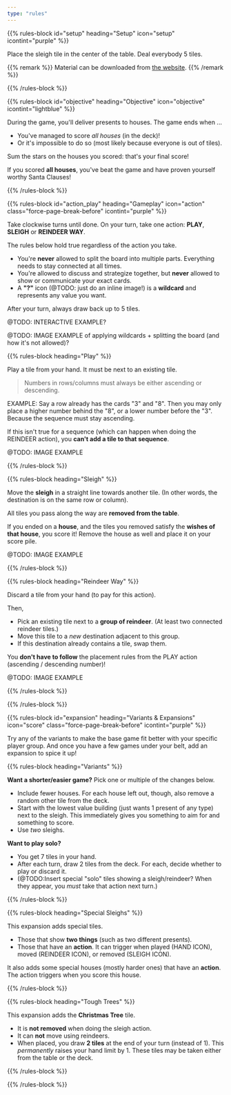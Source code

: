 ```yaml
---
type: "rules"
---
```


{{% rules-block id="setup" heading="Setup" icon="setup" icontint="purple" %}}

Place the sleigh tile in the center of the table. Deal everybody 5 tiles.

{{% remark %}}
Material can be downloaded from [the website](https://pandaqi.com/sleighwell).
{{% /remark %}}

{{% /rules-block %}}

{{% rules-block id="objective" heading="Objective" icon="objective" icontint="lightblue" %}}

During the game, you'll deliver presents to houses. The game ends when ...

* You've managed to score _all houses_ (in the deck)!
* Or it's impossible to do so (most likely because everyone is out of tiles).

Sum the stars on the houses you scored: that's your final score! 

If you scored **all houses**, you've beat the game and have proven yourself worthy Santa Clauses!

{{% /rules-block %}}

{{% rules-block id="action_play" heading="Gameplay" icon="action" class="force-page-break-before" icontint="purple" %}}

Take clockwise turns until done. On your turn, take one action: **PLAY**, **SLEIGH** or **REINDEER WAY**.

The rules below hold true regardless of the action you take.

* You're **never** allowed to split the board into multiple parts. Everything needs to stay connected at all times.
* You're allowed to discuss and strategize together, but **never** allowed to show or communicate your exact cards. 
* A **"?"** icon (@TODO: just do an inline image!) is a **wildcard** and represents any value you want.

After your turn, always draw back up to 5 tiles.

@TODO: INTERACTIVE EXAMPLE?

@TODO: IMAGE EXAMPLE of applying wildcards + splitting the board (and how it's not allowed)?

{{% rules-block heading="Play" %}}

Play a tile from your hand. It must be next to an existing tile.

> Numbers in rows/columns must always be either ascending or descending.

EXAMPLE: Say a row already has the cards "3" and "8". Then you may only place a higher number behind the "8", or a lower number before the "3". Because the sequence must stay ascending.

If this isn't true for a sequence (which can happen when doing the REINDEER action), you **can't add a tile to that sequence**.

@TODO: IMAGE EXAMPLE

{{% /rules-block %}}

{{% rules-block heading="Sleigh" %}}

Move the **sleigh** in a straight line towards another tile. (In other words, the destination is on the same row or column).

All tiles you pass along the way are **removed from the table**.

If you ended on a **house**, and the tiles you removed satisfy the **wishes of that house**, you score it! Remove the house as well and place it on your score pile.

@TODO: IMAGE EXAMPLE

{{% /rules-block %}}

{{% rules-block heading="Reindeer Way" %}}

Discard a tile from your hand (to pay for this action).

Then,
* Pick an existing tile next to a **group of reindeer**. (At least two connected reindeer tiles.) 
* Move this tile to a _new_ destination adjacent to this group.
* If this destination already contains a tile, swap them. 

You **don't have to follow** the placement rules from the PLAY action (ascending / descending number)!

@TODO: IMAGE EXAMPLE

{{% /rules-block %}}

{{% /rules-block %}}

{{% rules-block id="expansion" heading="Variants & Expansions" icon="score" class="force-page-break-before" icontint="purple" %}}

Try any of the variants to make the base game fit better with your specific player group. And once you have a few games under your belt, add an expansion to spice it up! 

{{% rules-block heading="Variants" %}}

**Want a shorter/easier game?** Pick one or multiple of the changes below.

* Include fewer houses. For each house left out, though, also remove a random other tile from the deck.
* Start with the lowest value building (just wants 1 present of any type) next to the sleigh. This immediately gives you something to aim for and something to score.
* Use _two_ sleighs.

**Want to play solo?**

* You get 7 tiles in your hand.
* After each turn, draw 2 tiles from the deck. For each, decide whether to play or discard it.
* (@TODO:Insert special "solo" tiles showing a sleigh/reindeer? When they appear, you _must_ take that action next turn.)

{{% /rules-block %}}

{{% rules-block heading="Special Sleighs" %}}

This expansion adds special tiles.
* Those that show **two things** (such as two different presents).
* Those that have an **action**. It can trigger when played (HAND ICON), moved (REINDEER ICON), or removed (SLEIGH ICON). 

It also adds some special houses (mostly harder ones) that have an **action**. The action triggers when you score this house.

{{% /rules-block %}}

{{% rules-block heading="Tough Trees" %}}

This expansion adds the **Christmas Tree** tile.
* It is **not removed** when doing the sleigh action.
* It can **not** move using reindeers.
* When placed, you draw **2 tiles** at the end of your turn (instead of 1). This _permanently_ raises your hand limit by 1. These tiles may be taken either from the table or the deck. 

{{% /rules-block %}}

{{% /rules-block %}}